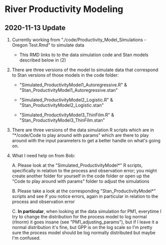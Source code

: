 # River Productivity Modeling

## 2020-11-13 Update

1. Currently working from "./code/Productivity_Model_Simulations - Oregon Test.Rmd" to simulate data

	* This RMD links to to the data simulation code and Stan models described below in (2)

2. There are three versions of the model to simulate data that correspond to Stan versions of those models in the code folder:

	* "Simulated_ProductivityModel1_Autoregressive.R" & "Stan_ProductivityModel1_Autoregressive.stan"

	* "Simulated_ProductivityModel2_Logistic.R" & "Stan_ProductivityModel2_Logistic.stan"

	* "Simulated_ProductivityModel3_ThinFilm.R" & "Stan_ProductivityModel3_ThinFilm.stan"

3. There are three versions of the data simulation R scripts which are in "*/code/Code to play around with params" which are there to play around with the input parameters to get a better handle on what's going on.

4. What I need help on from Bob:

	A. Please look at the "Simulated_ProductivityModel*" R scripts, specifically in relation to the process and observation error; you might create another folder for yourself in the code folder or open up the "Code to play around with params" folder to adjust the simulations

	B. Please take a look at the corresponding "Stan_ProductivityModel*" scripts and see if you notice errors, again in particular in relation to the process and observation error

	C. **In particular**, when looking at the data simulation for PM1, everytime I try to change the distribution for the process model to log normal (rlnorm) it goes insane (see "PM1_adjusting_params"), but if I leave it a normal distribution it's fine, but GPP is on the log scale so I'm pretty sure the process model should be log normally distributed but maybe I'm confused.


